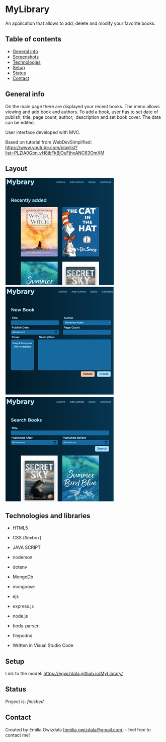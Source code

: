 # MyLibrary
An application that allows to add, delete and modify your favorite books.

## Table of contents
* [General info](#general-info)
* [Screenshots](#screenshots)
* [Technologies](#technologies)
* [Setup](#setup)
* [Status](#status)
* [Contact](#contact)

## General info
On the main page there are displayed your recent books. The menu allows viewing and add book and authors. To add a book, user has to set date of publish, title, page count, author,  description and set book cover. The data can be edited.   

User interface developed with MVC.

Based on tutorial from WebDevSimplified: https://www.youtube.com/playlist?list=PLZlA0Gpn_vH8jbFkBjOuFjhxANC63OmXM


## Layout
![Screen](/imgs/mybrary.jpg)

## Technologies and libraries
* HTML5
* CSS (flexbox)
* JAVA SCRIPT 
* nodemon
* dotenv
* MongoDb
* mongoose
* ejs
* express.js
* node.js
* body-parser
* filepodnd
 
* Written in Visual Studio Code

## Setup
Link to the model:
https://egwizdala.github.io/MyLibrary/

## Status
Project is: _finished_

## Contact
Created by Emilia Gwizdala [emilia.gwizdala@gmail.com] - feel free to contact me!
